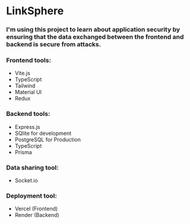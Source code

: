 # LinkSphere

### I'm using this project to learn about application security by ensuring that the data exchanged between the frontend and backend is secure from attacks.

### Frontend tools:

- Vite.js
- TypeScript
- Tailwind
- Material UI
- Redux

### Backend tools:

- Express.js
- SQlite for development
- PostgreSQL for Production
- TypeScript
- Prisma

### Data sharing tool:

- Socket.io

### Deployment tool:

- Vercel (Frontend)
- Render (Backend)

